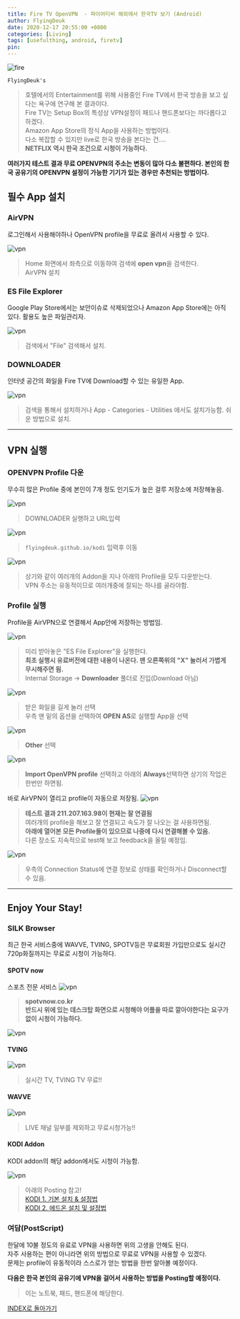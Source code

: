 ```yaml
---
title: Fire TV OpenVPN  - 파이어티비 해외에서 한국TV 보기 (Android)
author: FlyingDeuk
date: 2020-12-17 20:55:00 +0800
categories: [Living]
tags: [usefulthing, android, firetv]
pin:
---
```


![fire](/img/living/fire/vpn/vpn.jpg)

`FlyingDeuk's`
> 호텔에서의 Entertainment를 위해 사용중인 Fire TV에서 한국 방송을 보고 싶다는 욕구에 연구해 본 결과이다. <br>
Fire TV는 Setup Box의 특성상 VPN설정이 패드나 핸드폰보다는 까다롭다고 하겠다. <br>
Amazon App Store의 정식 App을 사용하는 방법이다. <br>
다소 복잡할 수 있지만 live로 한국 방송을 본다는 건.... <br>
**NETFLIX 역시 한국 조건으로 시청이 가능하다.**

**여러가지 테스트 결과 무료 OPENVPN의 주소는 변동이 많아 다소 불편하다. 본인의 한국 공유기의 OPENVPN 설정이 가능한 기기가 있는 경우만 추천되는 방법이다.**

## 필수 App 설치

### AirVPN
로그인해서 사용해야하나 OpenVPN profile을 무료로 올려서 사용할 수 있다.

![vpn](/img/living/fire/vpn/vpn1.jpg)
>Home 화면에서 좌측으로 이동하여 검색에 **open vpn**을 검색한다. <br>
AirVPN 설치 <br>

### ES File Explorer
Google Play Store에서는 보안이슈로 삭제되었으나 Amazon App Store에는 아직 있다. 활용도 높은 파일관리자.

![vpn](/img/living/fire/vpn/vpn2.jpg)
>검색에서 "File" 검색해서 설치.

### DOWNLOADER
인터넷 공간의 화일을 Fire TV에 Download할 수 있는 유일한 App.

![vpn](/img/living/fire/vpn/vpn3.jpg)
>검색을 통해서 설치하거나 App - Categories - Utilities 에서도 설치가능함. 쉬운 방법으로 설치.

---------

## VPN 실행

### OPENVPN Profile 다운
무수히 많은 Profile 중에 본인이 7개 정도 인기도가 높은 걸루 저장소에 저장해놓음.

![vpn](/img/living/fire/vpn/vpn4.jpg)
>DOWNLOADER 실행하고 URL입력

![vpn](/img/living/fire/vpn/vpn5.jpg)
>`flyingdeuk.github.io/kodi` 입력후 이동

![vpn](/img/living/fire/vpn/vpn6.jpg)
>상기와 같이 여러개의 Addon을 지나 아래의 Profile을 모두 다운받는다. <br>
VPN 주소는 유동적이므로 여러개중에 잘되는 하나를 골라야함.

### Profile 실행
Profile을 AirVPN으로 연결해서 App안에 저장하는 방법임.

![vpn](/img/living/fire/vpn/vpn7.jpg)
>미리 받아놓은 "ES File Explorer"을 실행한다. <br>
**최초 실행시 유료버전에 대한 내용이 나온다. 맨 오른쪽위의 "X" 눌러서 가볍게 무시해주면 됨.** <br>
Internal Storage -> **Downloader** 풀더로 진입(Download 아님)


![vpn](/img/living/fire/vpn/vpn8.jpg)
>받은 화일을 길게 눌러 선택 <br>
우측 맨 밑의 옵션을 선택하여 **OPEN AS**로 실행할 App을 선택

![vpn](/img/living/fire/vpn/vpn9.jpg)
>**Other** 선택

![vpn](/img/living/fire/vpn/vpn10.jpg)
>**Import OpenVPN profile** 선택하고 아래의 **Always**선택하면 상기의 작업은 한번만 하면됨.

바로 AirVPN이 열리고 profile이 자동으로 저장됨.
![vpn](/img/living/fire/vpn/vpn11.jpg)
>**테스트 결과 211.207.163.98이 현재는 잘 연결됨** <br>
여러개의 profile을 해보고 잘 연결되고 속도가 잘 나오는 걸 사용하면됨. <br>
**아래에 열어본 모든 Profile들이 있으므로 나중에 다시 연결해볼 수 있음.** <br>
다른 장소도 지속적으로 test해 보고 feedback을 올릴 예정임.


![vpn](/img/living/fire/vpn/vpn12.jpg)
>우측의 Connection Status에 연결 정보로 상태를 확인하거나 Disconnect할 수 있음.

---------------

## Enjoy Your Stay!

### SILK Browser
최근 한국 서비스중에 WAVVE, TVING, SPOTV등은 무료회원 가입만으로도 실시간 720p화질까지는 무료로 시청이 가능하다.

#### SPOTV now
스포츠 전문 서비스
![vpn](/img/living/fire/vpn/vpn13.jpg)
>**spotvnow.co.kr** <br>
**반드시 위에 있는 데스크탑 화면으로 시청해야 어플을 따로 깔아야한다는 요구가 없이 시청이 가능하다.**


![vpn](/img/living/fire/vpn/vpn14.jpg)

#### TVING

![vpn](/img/living/fire/vpn/vpn15.jpg)
>실시간 TV, TVING TV 무료!!

#### WAVVE

![vpn](/img/living/fire/vpn/vpn16.jpg)
>LIVE 채널 일부를 제외하고 무료시청가능!!

#### KODI Addon
KODI addon의 해당 addon에서도 시청이 가능함.

![vpn](/img/living/fire/vpn/vpn.jpg)
>아래의 Posting 참고! <br>
  [KODI 1. 기본 설치 & 설정법](https://flyingdeuk.github.io/posts/KODI-install/)<br>
  [KODI 2. 에드온 설치 및 설정법](https://flyingdeuk.github.io/posts/KODI-addon/)

### 여담(PostScript)
한달에 10불 정도의 유료로 VPN을 사용하면 위의 고생을 안해도 된다. <br>
자주 사용하는 편이 아니라면 위의 방법으로 무료로 VPN을 사용할 수 있겠다. <br>
문제는 profile이 유동적이라 스스로가 얻는 방법을 한번 알아볼 예정이다.

**다음은 한국 본인의 공유기에 VPN을 걸어서 사용하는 방법을 Posting할 예정이다.**
>이는 노트북, 패드, 핸드폰에 해당한다.


[INDEX로 돌아가기](/posts/FireTV/)
